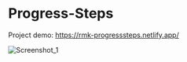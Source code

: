 # Progress-Steps

Project demo: https://rmk-progresssteps.netlify.app/

![Screenshot_1](https://user-images.githubusercontent.com/93156213/218326285-d71f9fc6-65b8-4245-9e6f-069ccb60379b.png)
